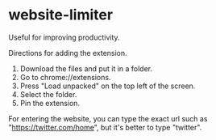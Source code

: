 # website-limiter
Useful for improving productivity.

Directions for adding the extension.
1. Download the files and put it in a folder.
2. Go to chrome://extensions.
3. Press "Load unpacked" on the top left of the screen.
4. Select the folder.
5. Pin the extension.

For entering the website, you can type the exact url such as "https://twitter.com/home", but
it's better to type "twitter". 

